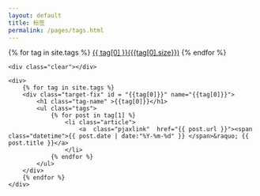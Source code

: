 ```yaml
---
layout: default
title: 标签
permalink: /pages/tags.html
---
```


<div class="home">
	<div class="page-tag">
		{% for tag in site.tags %}
			<a class="pjaxlink"  href="#{{tag[0]}}" name="{{tag[0]}}">{{ tag[0] }}({{tag[0].size}})</a>
		{% endfor %}
	</div>

	<div class="clear"></div>

	<div>
		{% for tag in site.tags %}
		<div class="target-fix" id = "{{tag[0]}}" name="{{tag[0]}}">
			<h1 class="tag-name" >{{tag[0]}}</h1>
			<ul class="tags">
				{% for post in tag[1] %}
					<li class="article">					
						<a  class="pjaxlink"  href="{{ post.url }}"><span class="datetime">{{ post.date | date:"%Y-%m-%d" }} </span>&raquo; {{ post.title }}</a>
					</li>
				{% endfor %}	
			</ul>
		</div>	
		{% endfor %}
	</div>	
</div>	